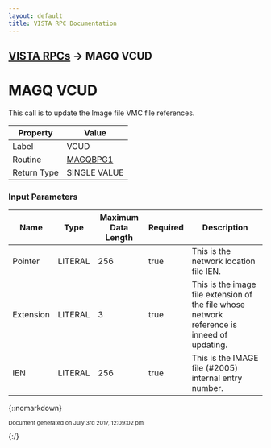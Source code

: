 ```yaml
---
layout: default
title: VISTA RPC Documentation
---
```


## [VISTA RPCs](TableOfContents) &#8594; MAGQ VCUD
# MAGQ VCUD

This call is to update the Image file VMC file references.

Property | Value
--- | ---
Label | VCUD
Routine | [MAGQBPG1](http://code.osehra.org/dox/Routine_MAGQBPG1_source.html)
Return Type | SINGLE VALUE


### Input Parameters

Name | Type | Maximum Data Length | Required | Description
--- | --- | --- | --- | ---
Pointer | LITERAL | 256 | true | This is the network location file IEN.
Extension | LITERAL | 3 | true | This is the image file extension of the file whose network reference is inneed of updating.
IEN | LITERAL | 256 | true | This is the IMAGE file (#2005) internal entry number.



{::nomarkdown} <br/><p style="font-size: 11px">Document generated on July 3rd 2017, 12:09:02 pm</p>{:/}